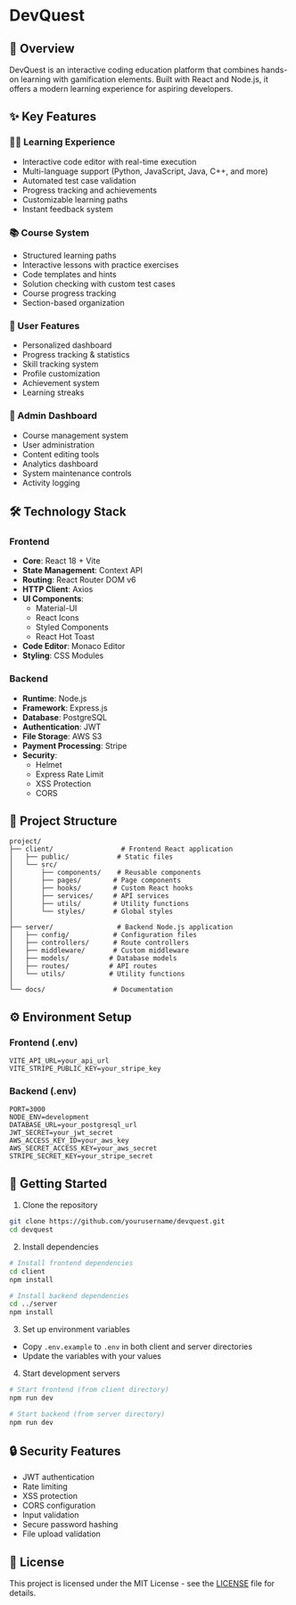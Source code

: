 # DevQuest

## 🎯 Overview
DevQuest is an interactive coding education platform that combines hands-on learning with gamification elements. Built with React and Node.js, it offers a modern learning experience for aspiring developers.

## ✨ Key Features

### 👨‍💻 Learning Experience
- Interactive code editor with real-time execution
- Multi-language support (Python, JavaScript, Java, C++, and more)
- Automated test case validation
- Progress tracking and achievements
- Customizable learning paths
- Instant feedback system

### 📚 Course System
- Structured learning paths
- Interactive lessons with practice exercises
- Code templates and hints
- Solution checking with custom test cases
- Course progress tracking
- Section-based organization

### 👤 User Features
- Personalized dashboard
- Progress tracking & statistics
- Skill tracking system
- Profile customization
- Achievement system
- Learning streaks

### 👑 Admin Dashboard
- Course management system
- User administration
- Content editing tools
- Analytics dashboard
- System maintenance controls
- Activity logging

## 🛠️ Technology Stack

### Frontend
- **Core**: React 18 + Vite
- **State Management**: Context API
- **Routing**: React Router DOM v6
- **HTTP Client**: Axios
- **UI Components**: 
  - Material-UI
  - React Icons
  - Styled Components
  - React Hot Toast
- **Code Editor**: Monaco Editor
- **Styling**: CSS Modules

### Backend
- **Runtime**: Node.js
- **Framework**: Express.js
- **Database**: PostgreSQL
- **Authentication**: JWT
- **File Storage**: AWS S3
- **Payment Processing**: Stripe
- **Security**:
  - Helmet
  - Express Rate Limit
  - XSS Protection
  - CORS

## 📁 Project Structure
```
project/
├── client/                 # Frontend React application
│   ├── public/            # Static files
│   └── src/
│       ├── components/    # Reusable components
│       ├── pages/        # Page components
│       ├── hooks/        # Custom React hooks
│       ├── services/     # API services
│       ├── utils/        # Utility functions
│       └── styles/       # Global styles
│
├── server/                # Backend Node.js application
│   ├── config/           # Configuration files
│   ├── controllers/      # Route controllers
│   ├── middleware/       # Custom middleware
│   ├── models/          # Database models
│   ├── routes/          # API routes
│   └── utils/           # Utility functions
│
└── docs/                 # Documentation
```

## ⚙️ Environment Setup

### Frontend (.env)
```
VITE_API_URL=your_api_url
VITE_STRIPE_PUBLIC_KEY=your_stripe_key
```

### Backend (.env)
```
PORT=3000
NODE_ENV=development
DATABASE_URL=your_postgresql_url
JWT_SECRET=your_jwt_secret
AWS_ACCESS_KEY_ID=your_aws_key
AWS_SECRET_ACCESS_KEY=your_aws_secret
STRIPE_SECRET_KEY=your_stripe_secret
```

## 🚀 Getting Started

1. Clone the repository
```bash
git clone https://github.com/yourusername/devquest.git
cd devquest
```

2. Install dependencies
```bash
# Install frontend dependencies
cd client
npm install

# Install backend dependencies
cd ../server
npm install
```

3. Set up environment variables
- Copy `.env.example` to `.env` in both client and server directories
- Update the variables with your values

4. Start development servers
```bash
# Start frontend (from client directory)
npm run dev

# Start backend (from server directory)
npm run dev
```

## 🔒 Security Features
- JWT authentication
- Rate limiting
- XSS protection
- CORS configuration
- Input validation
- Secure password hashing
- File upload validation


## 📝 License
This project is licensed under the MIT License - see the [LICENSE](LICENSE) file for details.

